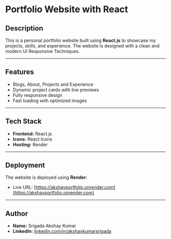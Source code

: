 # Portfolio Website with React

## Description
This is a personal portfolio website built using **React.js** to showcase my projects, skills, and experience. The website is designed with a clean and modern UI Responsive Techniques.

---

## Features
-  Blogs, About, Projects and Experience
-  Dynamic project cards with live previews
-  Fully responsive design
-  Fast loading with optimized images

---

## Tech Stack
- **Frontend:** React.js
- **Icons:** React Icons
- **Hosting:** Render


---

## Deployment
The website is deployed using **Render**:
- Live URL: [https://akshayportfolio.onrender.com](https://akshayportfolio.onrender.com)

---

## Author
- **Name:** Srigada Akshay Kumar
- **LinkedIn:** [linkedin.com/in/akshaykumarsrigada](https://linkedin.com/in/akshaykumarsrigada)
